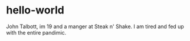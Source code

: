 # hello-world
John Talbott, im 19 and a manger at Steak n' Shake. I am tired and fed up with the entire pandimic.
